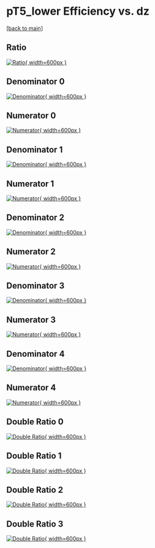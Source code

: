 # pT5_lower Efficiency vs. dz

[[back to main](./)]



## Ratio

[![Ratio](../mtv/var/pT5_lower_base_13_-1_eff_dz.png){ width=600px }](../mtv/var/pT5_lower_base_13_-1_eff_dz.pdf)

## Denominator 0

[![Denominator](../mtv/den/pT5_lower_base_13_-1_eff_dz_den0.png){ width=600px }](../mtv/den/pT5_lower_base_13_-1_eff_dz_den0.pdf)

## Numerator 0

[![Numerator](../mtv/num/pT5_lower_base_13_-1_eff_dz_num0.png){ width=600px }](../mtv/num/pT5_lower_base_13_-1_eff_dz_num0.pdf)

## Denominator 1

[![Denominator](../mtv/den/pT5_lower_base_13_-1_eff_dz_den1.png){ width=600px }](../mtv/den/pT5_lower_base_13_-1_eff_dz_den1.pdf)

## Numerator 1

[![Numerator](../mtv/num/pT5_lower_base_13_-1_eff_dz_num1.png){ width=600px }](../mtv/num/pT5_lower_base_13_-1_eff_dz_num1.pdf)

## Denominator 2

[![Denominator](../mtv/den/pT5_lower_base_13_-1_eff_dz_den2.png){ width=600px }](../mtv/den/pT5_lower_base_13_-1_eff_dz_den2.pdf)

## Numerator 2

[![Numerator](../mtv/num/pT5_lower_base_13_-1_eff_dz_num2.png){ width=600px }](../mtv/num/pT5_lower_base_13_-1_eff_dz_num2.pdf)

## Denominator 3

[![Denominator](../mtv/den/pT5_lower_base_13_-1_eff_dz_den3.png){ width=600px }](../mtv/den/pT5_lower_base_13_-1_eff_dz_den3.pdf)

## Numerator 3

[![Numerator](../mtv/num/pT5_lower_base_13_-1_eff_dz_num3.png){ width=600px }](../mtv/num/pT5_lower_base_13_-1_eff_dz_num3.pdf)

## Denominator 4

[![Denominator](../mtv/den/pT5_lower_base_13_-1_eff_dz_den4.png){ width=600px }](../mtv/den/pT5_lower_base_13_-1_eff_dz_den4.pdf)

## Numerator 4

[![Numerator](../mtv/num/pT5_lower_base_13_-1_eff_dz_num4.png){ width=600px }](../mtv/num/pT5_lower_base_13_-1_eff_dz_num4.pdf)

## Double Ratio 0

[![Double Ratio](../mtv/ratio/pT5_lower_base_13_-1_eff_dz_ratio0.png){ width=600px }](../mtv/ratio/pT5_lower_base_13_-1_eff_dz_ratio0.pdf)

## Double Ratio 1

[![Double Ratio](../mtv/ratio/pT5_lower_base_13_-1_eff_dz_ratio1.png){ width=600px }](../mtv/ratio/pT5_lower_base_13_-1_eff_dz_ratio1.pdf)

## Double Ratio 2

[![Double Ratio](../mtv/ratio/pT5_lower_base_13_-1_eff_dz_ratio2.png){ width=600px }](../mtv/ratio/pT5_lower_base_13_-1_eff_dz_ratio2.pdf)

## Double Ratio 3

[![Double Ratio](../mtv/ratio/pT5_lower_base_13_-1_eff_dz_ratio3.png){ width=600px }](../mtv/ratio/pT5_lower_base_13_-1_eff_dz_ratio3.pdf)

